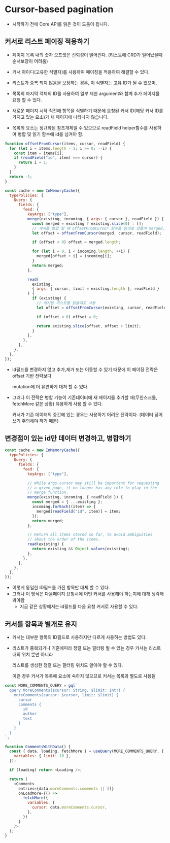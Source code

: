 # Cursor-based pagination

- 시작하기 전에 Core API를 읽은 것이 도움이 됩니다.

## 커서로 리스트 페이징 적용하기

- 페이지 목록 내의 숫자 오프셋은 신뢰성이 떨어진다. (리스트에 CRD가 일어났을때 순서보장이 어려움)
- 커서 아이디(고유한 식별자)를 사용하여 페이징을 적용하여 해결할 수 있다.

- 리스트가 중복 되지 않음을 보장하는 경우, 이 식별자는 고유 ID가 될 수 있으며,
- 목록의 마지막 객체의 ID를 사용하여 일부 제한 argument와 함꼐 추가 페이지를 요청 할 수 있다.

- 새로운 페이지 시작 직전에 항목을 식별하기 때문에 요청된 커서 ID(해당 커서 ID를 가지고 있는 요소)가 새 페이지에 나타나지 않습니다.

- 목록의 요소는 정규화된 참조개체일 수 있으므로 readField helper함수를 사용하여 병합 및 읽기 함수에 id를 넘겨야 함.

```js
function offsetFromCursor(items, cursor, readField) {
  for (let i = items.length - 1; i >= 0; --i) {
    const item = items[i];
    if (readField("id", item) === cursor) {
      return i + 1;
    }
  }
  return -1;
}

const cache = new InMemoryCache({
  typePolicies: {
    Query: {
      fields: {
        feed: {
          keyArgs: ["type"],
          merge(existing, incoming, { args: { cursor }, readField }) {
            const merged = existing ? existing.slice(0) : [];
            // 캐시를 병합 할 때 offsetFromCursor 함수를 임의로 만들어 merged, cursor와 readField를 사용하여 offset을 계산
            let offset = offsetFromCursor(merged, cursor, readField);

            if (offset < 0) offset = merged.length;

            for (let i = 0; i < incoming.length; ++i) {
              merged[offset + i] = incoming[i];
            }
            return merged;
          },

          read(
            existing,
            { args: { cursor, limit = existing.length }, readField }
          ) {
            if (existing) {
              // 캐시된 리스트를 읽을때도 사용
              let offset = offsetFromCursor(existing, cursor, readField);

              if (offset < 0) offset = 0;

              return existing.slice(offset, offset + limit);
            }
          },
        },
      },
    },
  },
});
```

- id필드를 변경하지 않고 추가,제거 또는 이동할 수 있기 때문에 이 페이징 전략은 offset 기반 전략보다

  mutation에 더 유연하게 대처 할 수 있다.

- 그러나 이 전략은 병합 기능이 기존데이터에 새 페이지를 추가할 때(무한스크롤, fetchMore 같은 상황) 유용하게 사용 할 수 있다.

  커서가 기존 데이터의 중간에 있는 경우는 사용하기 어려운 전략이다. (데이터 덮어쓰기 주의해야 하기 때문)

## 변경점이 있는 id만 데이터 변경하고, 병합하기

```js
const cache = new InMemoryCache({
  typePolicies: {
    Query: {
      fields: {
        feed: {
          keyArgs: ["type"],

          // While args.cursor may still be important for requesting
          // a given page, it no longer has any role to play in the
          // merge function.
          merge(existing, incoming, { readField }) {
            const merged = { ...existing };
            incoming.forEach((item) => {
              merged[readField("id", item)] = item;
            });
            return merged;
          },

          // Return all items stored so far, to avoid ambiguities
          // about the order of the items.
          read(existing) {
            return existing && Object.values(existing);
          },
        },
      },
    },
  },
});
```

- 이렇게 동일한 ID필드를 가진 항목만 대체 할 수 있다.
- 그러나 이 방식은 다음페이지 요청시에 어떤 커서를 사용해야 하는지에 대해 생각해봐야함
  - 지금 같은 상황에서는 id필드를 다음 요청 커서로 사용할 수 있다.

## 커서를 항목과 별개로 유지

- 커서는 대부분 항목의 ID필드로 사용하지만 다르게 사용하는 방법도 있다.
- 리스트가 중복되거나 기준에따라 정렬 또는 필터링 될 수 있는 경우 커서는 리스트 내의 위치 뿐만 아니라

  리스트를 생성한 정렬 또는 필터링 위치도 알아야 할 수 있다.

  이런 경우 커서가 목록에 요소에 속하지 않으므로 커서는 목록과 별도로 사용됨

```js
const MORE_COMMENTS_QUERY = gql`
  query MoreComments($cursor: String, $limit: Int!) {
    moreComments(cursor: $cursor, limit: $limit) {
      cursor
      comments {
        id
        author
        text
      }
    }
  }
`;

function CommentsWithData() {
  const { data, loading, fetchMore } = useQuery(MORE_COMMENTS_QUERY, {
    variables: { limit: 10 },
  });

  if (loading) return <Loading />;

  return (
    <Comments
      entries={data.moreComments.comments || []}
      onLoadMore={() =>
        fetchMore({
          variables: {
            cursor: data.moreComments.cursor,
          },
        })
      }
    />
  );
}
```

